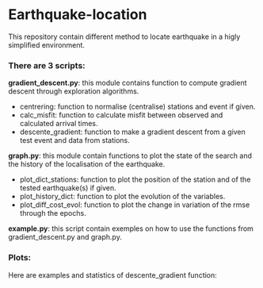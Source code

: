 # Earthquake-location
This repository contain different method to locate earthquake in a higly simplified environment. 

### There are 3 scripts:
**gradient_descent.py**: this module contains function to compute gradient descent through exploration algorithms.
  - centrering: function to normalise (centralise) stations and event if given.
  - calc_misfit: function to calculate misfit between observed and calculated arrival times.
  - descente_gradient: function to make a gradient descent from a given test event and data from stations.

**graph.py**: this module contain functions to plot the state of the search and the history of the localisation of the earthquake.
  - plot_dict_stations: function to plot the position of the station and of the tested earthquake(s) if given.
  - plot_history_dict: function to plot the evolution of the variables.
  - plot_diff_cost_evol: function to plot the change in variation of the rmse through the epochs.

**example.py**: this script contain exemples on how to use the functions from gradient_descent.py and graph.py.

### Plots:
Here are examples and statistics of descente_gradient function:



